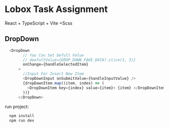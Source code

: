 # Lobox Task Assignment
React + TypeScript + Vite +Scss



## DropDown

```js
  <DropDown
        // You Can Set Defult Value
        // deafultValue={DROP_DOWN_FAKE_DATA?.slice(2, 3)}
        onChange={handleSelectedItem}
      >
        //Input For Insert New Item
        <DropDownInput onSubmitValue={handleInputValue} />
        {dropDawnItem.map((item, index) => (
          <DropDownItem key={index} value={item}> {item} </DropDownItem>
        ))}
      </DropDown>
```
run project:
```bash
  npm install
  npm run dev
```
